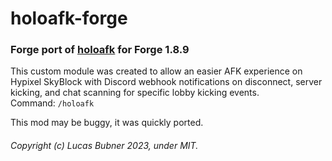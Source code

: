 # holoafk-forge
### Forge port of [holoafk](https://github.com/bubner/holoafk) for Forge 1.8.9
This custom module was created to allow an easier AFK experience on Hypixel SkyBlock with Discord webhook notifications on disconnect, server kicking, and chat scanning for specific lobby kicking events.  
Command: `/holoafk`

This mod may be buggy, it was quickly ported.
###### Copyright (c) Lucas Bubner 2023, under MIT.